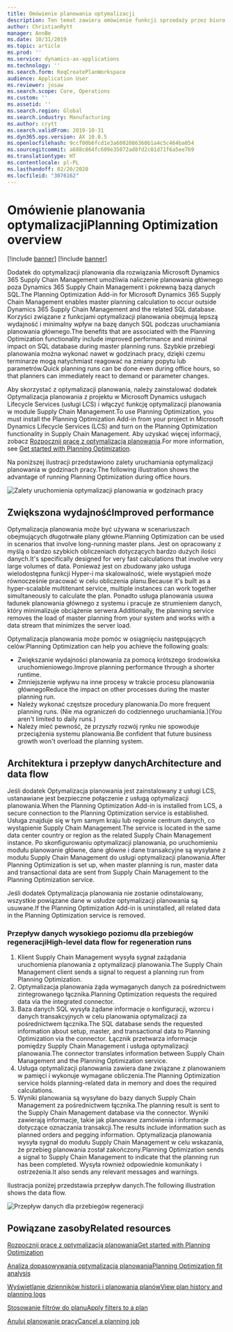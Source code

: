 ```yaml
---
title: Omówienie planowania optymalizacji
description: Ten temat zawiera omówienie funkcji sprzedaży przez biuro obsługi w optymalizacji planowania.
author: ChristianRytt
manager: AnnBe
ms.date: 10/31/2019
ms.topic: article
ms.prod: ''
ms.service: dynamics-ax-applications
ms.technology: ''
ms.search.form: ReqCreatePlanWorkspace
audience: Application User
ms.reviewer: josaw
ms.search.scope: Core, Operations
ms.custom: ''
ms.assetid: ''
ms.search.region: Global
ms.search.industry: Manufacturing
ms.author: crytt
ms.search.validFrom: 2019-10-31
ms.dyn365.ops.version: AX 10.0.5
ms.openlocfilehash: 9ccf00b6fcd1e3a6002086360b1a4c5c464ba054
ms.sourcegitcommit: a688c864fc609e35072ad8fd2c01d71f6a5ee7b9
ms.translationtype: HT
ms.contentlocale: pl-PL
ms.lasthandoff: 02/20/2020
ms.locfileid: "3076162"
---
```

# <a name="planning-optimization-overview"></a><span data-ttu-id="89026-103">Omówienie planowania optymalizacji</span><span class="sxs-lookup"><span data-stu-id="89026-103">Planning Optimization overview</span></span>

[!include [banner](../../includes/banner.md)]
[!include [banner](../../includes/preview-banner.md)]

<span data-ttu-id="89026-104">Dodatek do optymalizacji planowania dla rozwiązania Microsoft Dynamics 365 Supply Chain Management umożliwia naliczenie planowania głównego poza Dynamics 365 Supply Chain Management i pokrewną bazą danych SQL.</span><span class="sxs-lookup"><span data-stu-id="89026-104">The Planning Optimization Add-in for Microsoft Dynamics 365 Supply Chain Management enables master planning calculation to occur outside Dynamics 365 Supply Chain Management and the related SQL database.</span></span> <span data-ttu-id="89026-105">Korzyści związane z funkcjami optymalizacji planowania obejmują lepszą wydajność i minimalny wpływ na bazę danych SQL podczas uruchamiania planowania głównego.</span><span class="sxs-lookup"><span data-stu-id="89026-105">The benefits that are associated with the Planning Optimization functionality include improved performance and minimal impact on SQL database during master planning runs.</span></span> <span data-ttu-id="89026-106">Szybkie przebiegi planowania można wykonać nawet w godzinach pracy, dzięki czemu terminarze mogą natychmiast reagować na zmiany popytu lub parametrów.</span><span class="sxs-lookup"><span data-stu-id="89026-106">Quick planning runs can be done even during office hours, so that planners can immediately react to demand or parameter changes.</span></span>

<span data-ttu-id="89026-107">Aby skorzystać z optymalizacji planowania, należy zainstalować dodatek Optymalizacja planowania z projektu w Microsoft Dynamics usługach Lifecycle Services (usługi LCS) i włączyć funkcję optymalizacji planowania w module Supply Chain Management.</span><span class="sxs-lookup"><span data-stu-id="89026-107">To use Planning Optimization, you must install the Planning Optimization Add-in from your project in Microsoft Dynamics Lifecycle Services (LCS) and turn on the Planning Optimization functionality in Supply Chain Management.</span></span> <span data-ttu-id="89026-108">Aby uzyskać więcej informacji, zobacz [Rozpocznij pracę z optymalizacją planowania](get-started.md).</span><span class="sxs-lookup"><span data-stu-id="89026-108">For more information, see [Get started with Planning Optimization](get-started.md).</span></span>

<span data-ttu-id="89026-109">Na poniższej ilustracji przedstawiono zalety uruchamiania optymalizacji planowania w godzinach pracy.</span><span class="sxs-lookup"><span data-stu-id="89026-109">The following illustration shows the advantage of running Planning Optimization during office hours.</span></span>

![Zalety uruchomienia optymalizacji planowania w godzinach pracy](media/PlanningOptimization1.png)

## <a name="improved-performance"></a><span data-ttu-id="89026-111">Zwiększona wydajność</span><span class="sxs-lookup"><span data-stu-id="89026-111">Improved performance</span></span>

<span data-ttu-id="89026-112">Optymalizacja planowania może być używana w scenariuszach obejmujących długotrwałe plany główne.</span><span class="sxs-lookup"><span data-stu-id="89026-112">Planning Optimization can be used in scenarios that involve long-running master plans.</span></span> <span data-ttu-id="89026-113">Jest on opracowany z myślą o bardzo szybkich obliczeniach dotyczących bardzo dużych ilości danych.</span><span class="sxs-lookup"><span data-stu-id="89026-113">It's specifically designed for very fast calculations that involve very large volumes of data.</span></span> <span data-ttu-id="89026-114">Ponieważ jest on zbudowany jako usługa wielodostępna funkcji Hyper-i ma skalowalność, wiele wystąpień może równocześnie pracować w celu obliczenia planu.</span><span class="sxs-lookup"><span data-stu-id="89026-114">Because it's built as a hyper-scalable multitenant service, multiple instances can work together simultaneously to calculate the plan.</span></span> <span data-ttu-id="89026-115">Ponadto usługa planowania usuwa ładunek planowania głównego z systemu i pracuje ze strumieniem danych, który minimalizuje obciążenie serwera.</span><span class="sxs-lookup"><span data-stu-id="89026-115">Additionally, the planning service removes the load of master planning from your system and works with a data stream that minimizes the server load.</span></span>

<span data-ttu-id="89026-116">Optymalizacja planowania może pomóc w osiągnięciu następujących celów:</span><span class="sxs-lookup"><span data-stu-id="89026-116">Planning Optimization can help you achieve the following goals:</span></span>

- <span data-ttu-id="89026-117">Zwiększanie wydajności planowania za pomocą krótszego środowiska uruchomieniowego.</span><span class="sxs-lookup"><span data-stu-id="89026-117">Improve planning performance through a shorter runtime.</span></span>
- <span data-ttu-id="89026-118">Zmniejszenie wpływu na inne procesy w trakcie procesu planowania głównego</span><span class="sxs-lookup"><span data-stu-id="89026-118">Reduce the impact on other processes during the master planning run.</span></span>
- <span data-ttu-id="89026-119">Należy wykonać częstsze procedury planowania.</span><span class="sxs-lookup"><span data-stu-id="89026-119">Do more frequent planning runs.</span></span> <span data-ttu-id="89026-120">(Nie ma ograniczeń do codziennego uruchamiania.)</span><span class="sxs-lookup"><span data-stu-id="89026-120">(You aren't limited to daily runs.)</span></span>
- <span data-ttu-id="89026-121">Należy mieć pewność, że przyszły rozwój rynku nie spowoduje przeciążenia systemu planowania.</span><span class="sxs-lookup"><span data-stu-id="89026-121">Be confident that future business growth won't overload the planning system.</span></span>

## <a name="architecture-and-data-flow"></a><span data-ttu-id="89026-122">Architektura i przepływ danych</span><span class="sxs-lookup"><span data-stu-id="89026-122">Architecture and data flow</span></span>

<span data-ttu-id="89026-123">Jeśli dodatek Optymalizacja planowania jest zainstalowany z usługi LCS, ustanawiane jest bezpieczne połączenie z usługą optymalizacji planowania.</span><span class="sxs-lookup"><span data-stu-id="89026-123">When the Planning Optimization Add-in is installed from LCS, a secure connection to the Planning Optimization service is established.</span></span> <span data-ttu-id="89026-124">Usługa znajduje się w tym samym kraju lub regionie centrum danych, co wystąpienie Supply Chain Management.</span><span class="sxs-lookup"><span data-stu-id="89026-124">The service is located in the same data center country or region as the related Supply Chain Management instance.</span></span> <span data-ttu-id="89026-125">Po skonfigurowaniu optymalizacji planowania, po uruchomieniu modułu planowanie główne, dane główne i dane transakcyjne są wysyłane z modułu Supply Chain Management do usługi optymalizacji planowania.</span><span class="sxs-lookup"><span data-stu-id="89026-125">After Planning Optimization is set up, when master planning is run, master data and transactional data are sent from Supply Chain Management to the Planning Optimization service.</span></span>

<span data-ttu-id="89026-126">Jeśli dodatek Optymalizacja planowania nie zostanie odinstalowany, wszystkie powiązane dane w usłudze optymalizacji planowania są usuwane.</span><span class="sxs-lookup"><span data-stu-id="89026-126">If the Planning Optimization Add-in is uninstalled, all related data in the Planning Optimization service is removed.</span></span>

### <a name="high-level-data-flow-for-regeneration-runs"></a><span data-ttu-id="89026-127">Przepływ danych wysokiego poziomu dla przebiegów regeneracji</span><span class="sxs-lookup"><span data-stu-id="89026-127">High-level data flow for regeneration runs</span></span>

1. <span data-ttu-id="89026-128">Klient Supply Chain Management wysyła sygnał zażądania uruchomienia planowania z optymalizacji planowania.</span><span class="sxs-lookup"><span data-stu-id="89026-128">The Supply Chain Management client sends a signal to request a planning run from Planning Optimization.</span></span>
2. <span data-ttu-id="89026-129">Optymalizacja planowania żąda wymaganych danych za pośrednictwem zintegrowanego łącznika.</span><span class="sxs-lookup"><span data-stu-id="89026-129">Planning Optimization requests the required data via the integrated connector.</span></span>
3. <span data-ttu-id="89026-130">Baza danych SQL wysyła żądane informacje o konfiguracji, wzorcu i danych transakcyjnych w celu planowania optymalizacji za pośrednictwem łącznika.</span><span class="sxs-lookup"><span data-stu-id="89026-130">The SQL database sends the requested information about setup, master, and transactional data to Planning Optimization via the connector.</span></span> <span data-ttu-id="89026-131">Łącznik przetwarza informacje pomiędzy Supply Chain Management i usługa optymalizacji planowania.</span><span class="sxs-lookup"><span data-stu-id="89026-131">The connector translates information between Supply Chain Management and the Planning Optimization service.</span></span>
4. <span data-ttu-id="89026-132">Usługa optymalizacji planowania zawiera dane związane z planowaniem w pamięci i wykonuje wymagane obliczenia.</span><span class="sxs-lookup"><span data-stu-id="89026-132">The Planning Optimization service holds planning-related data in memory and does the required calculations.</span></span>
5. <span data-ttu-id="89026-133">Wyniki planowania są wysyłane do bazy danych Supply Chain Management za pośrednictwem łącznika.</span><span class="sxs-lookup"><span data-stu-id="89026-133">The planning result is sent to the Supply Chain Management database via the connector.</span></span> <span data-ttu-id="89026-134">Wyniki zawierają informacje, takie jak planowane zamówienia i informacje dotyczące oznaczania transakcji.</span><span class="sxs-lookup"><span data-stu-id="89026-134">The results include information such as planned orders and pegging information.</span></span> <span data-ttu-id="89026-135">Optymalizacja planowania wysyła sygnał do modułu Supply Chain Management w celu wskazania, że przebieg planowania został zakończony.</span><span class="sxs-lookup"><span data-stu-id="89026-135">Planning Optimization sends a signal to Supply Chain Management to indicate that the planning run has been completed.</span></span> <span data-ttu-id="89026-136">Wysyła również odpowiednie komunikaty i ostrzeżenia.</span><span class="sxs-lookup"><span data-stu-id="89026-136">It also sends any relevant messages and warnings.</span></span>

<span data-ttu-id="89026-137">Ilustracja poniżej przedstawia przepływ danych.</span><span class="sxs-lookup"><span data-stu-id="89026-137">The following illustration shows the data flow.</span></span>

![Przepływ danych dla przebiegów regeneracji](media/PlanningOptimization2.png)

## <a name="related-resources"></a><span data-ttu-id="89026-139">Powiązane zasoby</span><span class="sxs-lookup"><span data-stu-id="89026-139">Related resources</span></span>

[<span data-ttu-id="89026-140">Rozpocznij pracę z optymalizacją planowania</span><span class="sxs-lookup"><span data-stu-id="89026-140">Get started with Planning Optimization</span></span>](get-started.md)

[<span data-ttu-id="89026-141">Analiza dopasowywania optymalizacją planowania</span><span class="sxs-lookup"><span data-stu-id="89026-141">Planning Optimization fit analysis</span></span>](planning-optimization-fit-analysis.md)

[<span data-ttu-id="89026-142">Wyświetlanie dzienników historii i planowania planów</span><span class="sxs-lookup"><span data-stu-id="89026-142">View plan history and planning logs</span></span>](plan-history-logs.md)

[<span data-ttu-id="89026-143">Stosowanie filtrów do planu</span><span class="sxs-lookup"><span data-stu-id="89026-143">Apply filters to a plan</span></span>](plan-filters.md)

[<span data-ttu-id="89026-144">Anuluj planowanie pracy</span><span class="sxs-lookup"><span data-stu-id="89026-144">Cancel a planning job</span></span>](cancel-planning-job.md)
